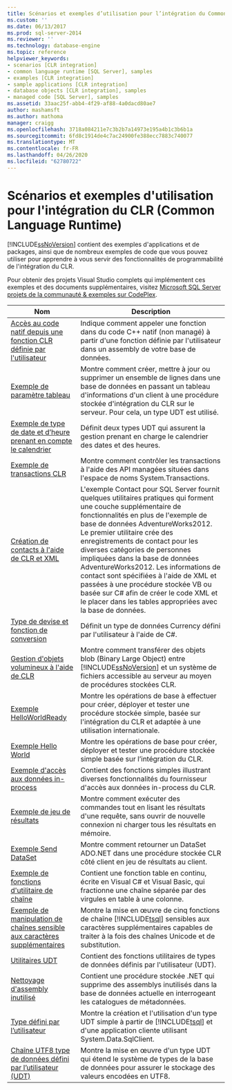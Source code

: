 ```yaml
---
title: Scénarios et exemples d’utilisation pour l’intégration du Common Language Runtime (CLR) | Microsoft Docs
ms.custom: ''
ms.date: 06/13/2017
ms.prod: sql-server-2014
ms.reviewer: ''
ms.technology: database-engine
ms.topic: reference
helpviewer_keywords:
- scenarios [CLR integration]
- common language runtime [SQL Server], samples
- examples [CLR integration]
- sample applications [CLR integration]
- database objects [CLR integration], samples
- managed code [SQL Server], samples
ms.assetid: 33aac25f-abb4-4f29-af88-4a0dacd80ae7
author: mashamsft
ms.author: mathoma
manager: craigg
ms.openlocfilehash: 3718a084211e7c3b2b7a14973e195a4b1c3b6b1a
ms.sourcegitcommit: 6fd8c1914de4c7ac24900fe388ecc7883c740077
ms.translationtype: MT
ms.contentlocale: fr-FR
ms.lasthandoff: 04/26/2020
ms.locfileid: "62780722"
---
```

# <a name="usage-scenarios-and-examples-for-common-language-runtime-clr-integration"></a>Scénarios et exemples d'utilisation pour l'intégration du CLR (Common Language Runtime)
  [!INCLUDE[ssNoVersion](../../includes/ssnoversion-md.md)] contient des exemples d'applications et de packages, ainsi que de nombreux exemples de code que vous pouvez utiliser pour apprendre à vous servir des fonctionnalités de programmabilité de l'intégration du CLR.  
  
 Pour obtenir des projets Visual Studio complets qui implémentent ces exemples et des documents supplémentaires, visitez [Microsoft SQL Server projets de la communauté & exemples sur CodePlex](https://go.microsoft.com/fwlink/?LinkID=193935).  
  
|Nom|Description|  
|----------|-----------------|  
|[Accès au code natif depuis une fonction CLR définie par l'utilisateur](../../../2014/database-engine/dev-guide/accessing-native-code-from-a-clr-udf.md)|Indique comment appeler une fonction dans du code C++ natif (non managé) à partir d'une fonction définie par l'utilisateur dans un assembly de votre base de données.|  
|[Exemple de paramètre tableau](../../../2014/database-engine/dev-guide/array-parameter-sample.md)|Montre comment créer, mettre à jour ou supprimer un ensemble de lignes dans une base de données en passant un tableau d'informations d'un client à une procédure stockée d'intégration du CLR sur le serveur. Pour cela, un type UDT est utilisé.|  
|[Exemple de type de date et d’heure prenant en compte le calendrier](../../../2014/database-engine/dev-guide/calendar-aware-date-and-time-udt-sample.md)|Définit deux types UDT qui assurent la gestion prenant en charge le calendrier des dates et des heures.|  
|[Exemple de transactions CLR](../../../2014/database-engine/dev-guide/clr-transactions-sample.md)|Montre comment contrôler les transactions à l'aide des API managées situées dans l'espace de noms System.Transactions.|  
|[Création de contacts à l'aide de CLR et XML](../../../2014/database-engine/dev-guide/contact-creation-using-clr-and-xml.md)|L'exemple Contact pour SQL Server fournit quelques utilitaires pratiques qui forment une couche supplémentaire de fonctionnalités en plus de l'exemple de base de données AdventureWorks2012. Le premier utilitaire crée des enregistrements de contact pour les diverses catégories de personnes impliquées dans la base de données AdventureWorks2012. Les informations de contact sont spécifiées à l'aide de XML et passées à une procédure stockée VB ou basée sur C# afin de créer le code XML et le placer dans les tables appropriées avec la base de données.|  
|[Type de devise et fonction de conversion](../../../2014/database-engine/dev-guide/currency-type-and-conversion-function.md)|Définit un type de données Currency défini par l'utilisateur à l'aide de C#.|  
|[Gestion d'objets volumineux à l'aide de CLR](../../../2014/database-engine/dev-guide/handling-large-objects-using-clr.md)|Montre comment transférer des objets blob (Binary Large Object) entre [!INCLUDE[ssNoVersion](../../includes/ssnoversion-md.md)] et un système de fichiers accessible au serveur au moyen de procédures stockées CLR.|  
|[Exemple HelloWorldReady](../../../2014/database-engine/dev-guide/hello-world-ready-sample.md)|Montre les opérations de base à effectuer pour créer, déployer et tester une procédure stockée simple, basée sur l'intégration du CLR et adaptée à une utilisation internationale.|  
|[Exemple Hello World](../../../2014/database-engine/dev-guide/hello-world-sample.md)|Montre les opérations de base pour créer, déployer et tester une procédure stockée simple basée sur l’intégration du CLR.|  
|[Exemple d'accès aux données in-process](../../../2014/database-engine/dev-guide/in-process-data-access-sample.md)|Contient des fonctions simples illustrant diverses fonctionnalités du fournisseur d'accès aux données in-process du CLR.|  
|[Exemple de jeu de résultats](../../../2014/database-engine/dev-guide/result-set-sample.md)|Montre comment exécuter des commandes tout en lisant les résultats d'une requête, sans ouvrir de nouvelle connexion ni charger tous les résultats en mémoire.|  
|[Exemple Send DataSet](../../../2014/database-engine/dev-guide/send-dataset-sample.md)|Montre comment retourner un DataSet ADO.NET dans une procédure stockée CLR côté client en jeu de résultats au client.|  
|[Exemple de fonctions d'utilitaire de chaîne](../../../2014/database-engine/dev-guide/string-utility-functions-sample.md)|Contient une fonction table en continu, écrite en Visual C# et Visual Basic, qui fractionne une chaîne séparée par des virgules en table à une colonne.|  
|[Exemple de manipulation de chaînes sensible aux caractères supplémentaires](../../../2014/database-engine/dev-guide/supplementary-aware-string-manipulation-sample.md)|Montre la mise en œuvre de cinq fonctions de chaîne [!INCLUDE[tsql](../../includes/tsql-md.md)] sensibles aux caractères supplémentaires capables de traiter à la fois des chaînes Unicode et de substitution.|  
|[Utilitaires UDT](../../../2014/database-engine/dev-guide/udt-utilities.md)|Contient des fonctions utilitaires de types de données définis par l'utilisateur (UDT).|  
|[Nettoyage d'assembly inutilisé](../../../2014/database-engine/dev-guide/unused-assembly-cleanup.md)|Contient une procédure stockée .NET qui supprime des assemblys inutilisés dans la base de données actuelle en interrogeant les catalogues de métadonnées.|  
|[Type défini par l’utilisateur](../../../2014/database-engine/dev-guide/user-defined-type.md)|Montre la création et l'utilisation d'un type UDT simple à partir de [!INCLUDE[tsql](../../includes/tsql-md.md)] et d'une application cliente utilisant System.Data.SqlClient.|  
|[Chaîne UTF8 type de données défini par l’utilisateur &#40;UDT&#41;](../../../2014/database-engine/dev-guide/utf8-string-user-defined-data-type-udt.md)|Montre la mise en œuvre d'un type UDT qui étend le système de types de la base de données pour assurer le stockage des valeurs encodées en UTF8.|  
  
  
